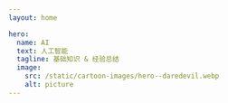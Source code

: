 ```yaml
---
layout: home

hero:
  name: AI
  text: 人工智能
  tagline: 基础知识 & 经验总结
  image:
    src: /static/cartoon-images/hero--daredevil.webp
    alt: picture
---
```


<script setup lang="ts">
import SkillTextLinksBlock from '../../components/SkillTextLinksBlock.vue'
import SkillIconsBlock from '../../components/SkillIconsBlock.vue'

const __FRAMEWORKS__ = [
    { 
        name: "LangChain", 
        link: "/notes/ai/langchain/", 
        imgSrc: "/static/skill-icons/ai-langchain.png"
    },
]
</script>

<SkillIconsBlock :skillList="__FRAMEWORKS__"/>
